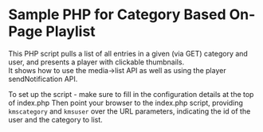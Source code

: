 Sample PHP for Category Based On-Page Playlist
============

This PHP script pulls a list of all entries in a given (via GET) category and user, and presents a player with clickable thumbnails.   
It shows how to use the media->list API as well as using the player sendNotification API.   
   
To set up the script - make sure to fill in the configuration details at the top of index.php
Then point your browser to the index.php script, providing `kmscategory` and `kmsuser` over the URL parameters, indicating the id of the user and the category to list.
